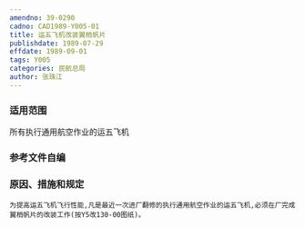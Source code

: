 ```yaml
---
amendno: 39-0290  
cadno: CAD1989-Y005-01  
title: 运五飞机改装翼梢帆片  
publishdate: 1989-07-29  
effdate: 1989-09-01  
tags: Y005  
categories: 民航总局  
author: 张珠江  
---
```

  
### 适用范围  
所有执行通用航空作业的运五飞机  
  
<!--more-->  
### 参考文件自编  
  
### 原因、措施和规定  
    为提高运五飞机飞行性能,凡是最近一次进厂翻修的执行通用航空作业的运五飞机,必须在厂完成翼梢帆片的改装工作(按Y5改130-00图纸)。  
